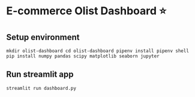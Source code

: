 # E-commerce Olist Dashboard :star:
## Setup environment
`mkdir olist-dashboard
cd olist-dashboard
pipenv install
pipenv shell
pip install numpy pandas scipy matplotlib seaborn jupyter`
## Run streamlit app
`streamlit run dashboard.py`
